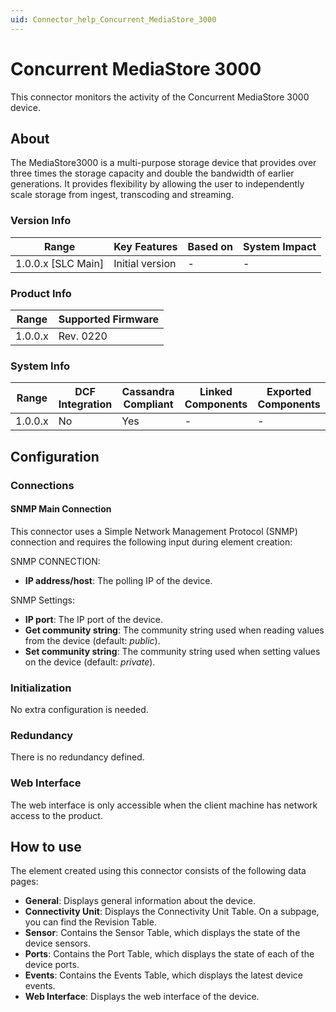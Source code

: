 ```yaml
---
uid: Connector_help_Concurrent_MediaStore_3000
---
```


# Concurrent MediaStore 3000

This connector monitors the activity of the Concurrent MediaStore 3000 device.

## About

The MediaStore3000 is a multi-purpose storage device that provides over three times the storage capacity and double the bandwidth of earlier generations. It provides flexibility by allowing the user to independently scale storage from ingest, transcoding and streaming.

### Version Info

| Range                | Key Features     | Based on     | System Impact     |
|----------------------|------------------|--------------|-------------------|
| 1.0.0.x \[SLC Main\] | Initial version  | \-           | \-                |

### Product Info

| Range     | Supported Firmware     |
|-----------|------------------------|
| 1.0.0.x   | Rev. 0220              |

### System Info

| Range     | DCF Integration     | Cassandra Compliant     | Linked Components     | Exported Components     |
|-----------|---------------------|-------------------------|-----------------------|-------------------------|
| 1.0.0.x   | No                  | Yes                     | \-                    | \-                      |

## Configuration

### Connections

#### SNMP Main Connection

This connector uses a Simple Network Management Protocol (SNMP) connection and requires the following input during element creation:

SNMP CONNECTION:

- **IP address/host**: The polling IP of the device.

SNMP Settings:

- **IP port**: The IP port of the device.
- **Get community string**: The community string used when reading values from the device (default: *public*).
- **Set community string**: The community string used when setting values on the device (default: *private*).

### Initialization

No extra configuration is needed.

### Redundancy

There is no redundancy defined.

### Web Interface

The web interface is only accessible when the client machine has network access to the product.

## How to use

The element created using this connector consists of the following data pages:

- **General**: Displays general information about the device.
- **Connectivity Unit**: Displays the Connectivity Unit Table. On a subpage, you can find the Revision Table.
- **Sensor**: Contains the Sensor Table, which displays the state of the device sensors.
- **Ports**: Contains the Port Table, which displays the state of each of the device ports.
- **Events**: Contains the Events Table, which displays the latest device events.
- **Web Interface**: Displays the web interface of the device.
